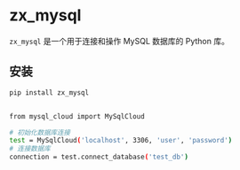 # zx_mysql

`zx_mysql` 是一个用于连接和操作 MySQL 数据库的 Python 库。

## 安装

```bash
pip install zx_mysql


from mysql_cloud import MySqlCloud

# 初始化数据库连接
test = MySqlCloud('localhost', 3306, 'user', 'password')
# 连接数据库
connection = test.connect_database('test_db')



